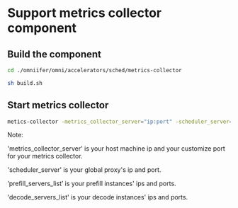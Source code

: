 # Support metrics collector component


## Build the component
```bash
cd ./omniifer/omni/accelerators/sched/metrics-collector

sh build.sh
```

## Start metrics collector

```bash
metics-collector -metrics_collector_server="ip:port" -scheduler_server="ip:port" -prefill_servers_list="ip:port,ip:port,..."  -decode_servers_list="ip:port,ip:port,..."
```

Note:

'metrics_collector_server' is your host machine ip and your customize port for your metrics collector.

'scheduler_server' is your global proxy's ip and port.

‘prefill_servers_list’ is your prefill instances' ips and ports.

'decode_servers_list' is your decode instances' ips and ports.